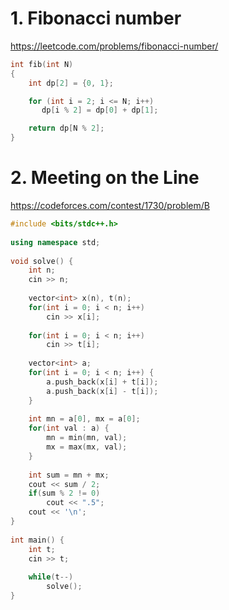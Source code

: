 # 1. Fibonacci number
https://leetcode.com/problems/fibonacci-number/


```cpp
int fib(int N) 
{
	int dp[2] = {0, 1};

	for (int i = 2; i <= N; i++)
	   dp[i % 2] = dp[0] + dp[1];

	return dp[N % 2];
}
```

# 2. Meeting on the Line
https://codeforces.com/contest/1730/problem/B

```cpp
#include <bits/stdc++.h>
 
using namespace std;
 
void solve() {
    int n;
    cin >> n;
 
    vector<int> x(n), t(n);
    for(int i = 0; i < n; i++)
        cin >> x[i];
 
    for(int i = 0; i < n; i++)
        cin >> t[i];
 
    vector<int> a;
    for(int i = 0; i < n; i++) {
        a.push_back(x[i] + t[i]);
        a.push_back(x[i] - t[i]);
    }
 
    int mn = a[0], mx = a[0];
    for(int val : a) {
        mn = min(mn, val);
        mx = max(mx, val);
    }
 
    int sum = mn + mx;
    cout << sum / 2;
    if(sum % 2 != 0)
        cout << ".5";
    cout << '\n';
}
 
int main() {
    int t;
    cin >> t;
 
    while(t--)
        solve();
}
```
